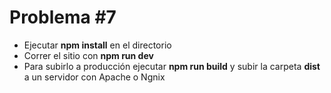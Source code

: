 # Problema #7

- Ejecutar **npm install** en el directorio
- Correr el sitio con **npm run dev**
- Para subirlo a producción ejecutar **npm run build** y subir la carpeta **dist** a un servidor con Apache o Ngnix

